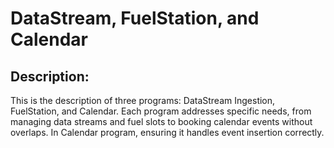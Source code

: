 # DataStream, FuelStation, and Calendar

## Description:
This is the description of three programs: DataStream Ingestion, FuelStation, and Calendar. Each program addresses specific needs, from managing data streams and fuel slots to booking calendar events without overlaps. In Calendar program, ensuring it handles event insertion correctly.
